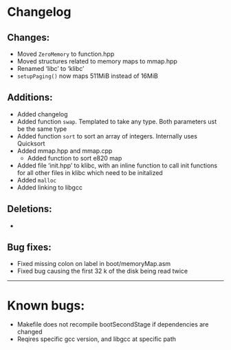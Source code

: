 # Changelog


## Changes:



* Moved `ZeroMemory` to function.hpp
* Moved structures related to memory maps to mmap.hpp
* Renamed ‘libc’ to ‘klibc’
* `setupPaging()` now maps 511MiB instead of 16MiB 


## Additions:



* Added changelog
* Added function `swap`. Templated to take any type. Both parameters ust be the same type
* Added function `sort` to sort an array of integers. Internally uses Quicksort
* Added mmap.hpp and mmap.cpp
    * Added function to sort e820 map
* Added file ‘init.hpp’ to klibc, with an inline function to call init functions for all other files in klibc which need to be initalized
* Added `malloc`
* Added linking to libgcc


## Deletions:



* 


## Bug fixes:



* Fixed missing colon on label in boot/memoryMap.asm
* Fixed bug causing the first 32 k of the disk being read twice


---


# Known bugs:



* Makefile does not recompile bootSecondStage if dependencies are changed
* Reqires specific gcc version, and libgcc at specific path

